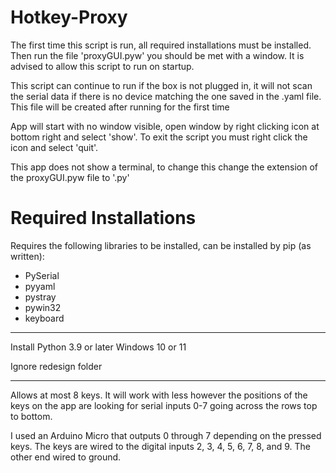 # Hotkey-Proxy
The first time this script is run, all required installations must be installed. Then run the file 'proxyGUI.pyw' you should be met with a window. It is advised to allow this script to run on startup.

This script can continue to run if the box is not plugged in, it will not scan the serial data if there is no device matching the one saved in the .yaml file. This file will be created after running for the first time

App will start with no window visible, open window by right clicking icon at bottom right and select 'show'. To exit the script you must right click the icon and select 'quit'. 

This app does not show a terminal, to change this change the extension of the proxyGUI.pyw file to '.py'

# Required Installations
Requires the following libraries to be installed, can be installed by pip (as written):
* PySerial
* pyyaml
* pystray
* pywin32
* keyboard

***

Install Python 3.9 or later
Windows 10 or 11

Ignore redesign folder

***

Allows at most 8 keys. It will work with less however the positions of the keys on the app are looking for serial inputs 0-7 going across the rows top to bottom.

I used an Arduino Micro that outputs 0 through 7 depending on the pressed keys. The keys are wired to the digital inputs 2, 3, 4, 5, 6, 7, 8, and 9. The other end wired to ground.
